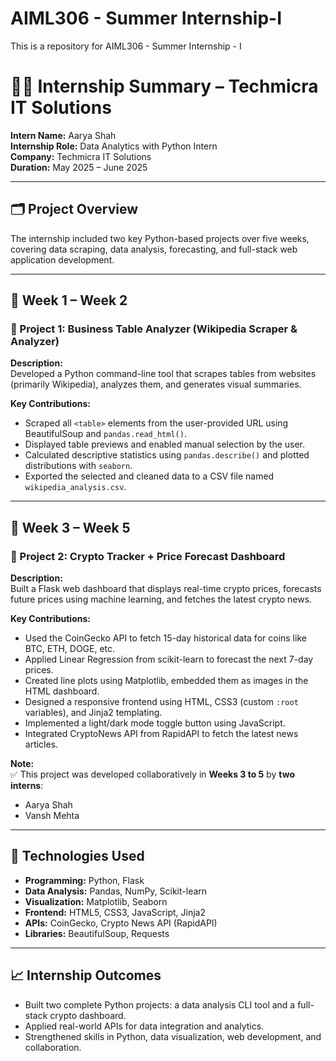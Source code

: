 # AIML306 - Summer Internship-I
This is a repository for AIML306 - Summer Internship - I

# 🧑‍💻 Internship Summary – Techmicra IT Solutions

**Intern Name:** Aarya Shah  
**Internship Role:** Data Analytics with Python Intern  
**Company:** Techmicra IT Solutions  
**Duration:** May 2025 – June 2025  

---

## 🗂️ Project Overview

The internship included two key Python-based projects over five weeks, covering data scraping, data analysis, forecasting, and full-stack web application development.

---

## 📅 Week 1 – Week 2  
### 📌 Project 1: Business Table Analyzer (Wikipedia Scraper & Analyzer)

**Description:**  
Developed a Python command-line tool that scrapes tables from websites (primarily Wikipedia), analyzes them, and generates visual summaries.

**Key Contributions:**
- Scraped all `<table>` elements from the user-provided URL using BeautifulSoup and `pandas.read_html()`.
- Displayed table previews and enabled manual selection by the user.
- Calculated descriptive statistics using `pandas.describe()` and plotted distributions with `seaborn`.
- Exported the selected and cleaned data to a CSV file named `wikipedia_analysis.csv`.

---

## 📅 Week 3 – Week 5  
### 📌 Project 2: Crypto Tracker + Price Forecast Dashboard

**Description:**  
Built a Flask web dashboard that displays real-time crypto prices, forecasts future prices using machine learning, and fetches the latest crypto news.

**Key Contributions:**
- Used the CoinGecko API to fetch 15-day historical data for coins like BTC, ETH, DOGE, etc.
- Applied Linear Regression from scikit-learn to forecast the next 7-day prices.
- Created line plots using Matplotlib, embedded them as images in the HTML dashboard.
- Designed a responsive frontend using HTML, CSS3 (custom `:root` variables), and Jinja2 templating.
- Implemented a light/dark mode toggle button using JavaScript.
- Integrated CryptoNews API from RapidAPI to fetch the latest news articles.

**Note:**  
✅ This project was developed collaboratively in **Weeks 3 to 5** by **two interns**:  
- Aarya Shah 
- Vansh Mehta

---

## 🧰 Technologies Used

- **Programming:** Python, Flask  
- **Data Analysis:** Pandas, NumPy, Scikit-learn  
- **Visualization:** Matplotlib, Seaborn  
- **Frontend:** HTML5, CSS3, JavaScript, Jinja2  
- **APIs:** CoinGecko, Crypto News API (RapidAPI)  
- **Libraries:** BeautifulSoup, Requests

---

## 📈 Internship Outcomes

- Built two complete Python projects: a data analysis CLI tool and a full-stack crypto dashboard.
- Applied real-world APIs for data integration and analytics.
- Strengthened skills in Python, data visualization, web development, and collaboration.
